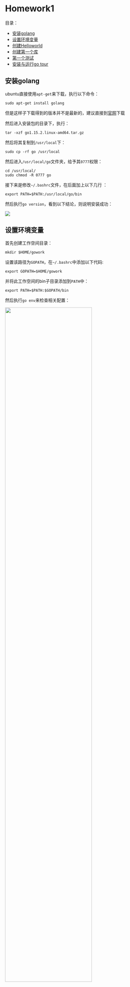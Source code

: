 # Homework1

目录：
* [安装golang]("安装golang") 
* [设置环境变量]("设置环境变量")
* [创建Helloworld]("创建Helloworld")
* [创建第一个库]("创建第一个库")
* [第一个测试]("第一个测试")
* [安装与运行go tour]("安装与运行`gotour`")

## 安装golang

ubuntu直接使用`apt-get`来下载，执行以下命令：

```
sudo apt-get install golang
```
但是这样子下载得到的版本并不是最新的，建议直接到[官网](https://golang.org/doc/install?download=go1.15.2.linux-amd64.tar.gz)下载

然后进入安装包的目录下，执行：
```
tar -xzf go1.15.2.linux-amd64.tar.gz
```

然后将其复制到`/usr/local`下：
```
sudo cp -rf go /usr/local
```

然后进入`/usr/local/go`文件夹，给予其`0777`权限：
```
cd /usr/local/
sudo chmod -R 0777 go
```

接下来是修改`~/.bashrc`文件，在后面加上以下几行 ：
```
export PATH=$PATH:/usr/local/go/bin
```
然后执行`go version`，看到以下结论，则说明安装成功：

![](./images/1.png)

## 设置环境变量

首先创建工作空间目录：
```
mkdir $HOME/gowork
```

设置该路径为`GOPATH`，在`~/.bashrc`中添加以下代码:
```
export GOPATH=$HOME/gowork
```

并将此工作空间的bin子目录添加到`PATH`中：
```
export PATH=$PATH:$GOPATH/bin
```

然后执行`go env`来检查相关配置：  

<img src="./images/2.png" width=75% height=75%>

## 创建Helloworld

首先创建包路径：
```
mkdir -p $GOPATH/src/github.com/Hide-on-bush2
```

创建第一个程序的目录：
```
mkdir $GOPATH/src/github.com/Hide-on-bush2/hello
```

然后进入相应的目录下，创建一个`hello.go`文件，并编辑该文件如下：
```
package main

import "fmt"

func main() {
	fmt.Printf("Hello, world.\n")
}
```

然后可以用go工具来构建并安装此程序了：
```
go install github.com/Hide-on-bush2/hello
```

然后便可以输入`$GOPATH/bin/hello`来执行：
![](./images/3.png)

## 创建第一个库

创建包目录：
```
mkdir $GOPATH/src/github.com/Hide-on-bush2/stringutil
```

然后在该目录中创建文件`reverse.go`，并编辑文件内容如下：
```
// stringutil 包含有用于处理字符串的工具函数。
package stringutil

// Reverse 将其实参字符串以符文为单位左右反转。
func Reverse(s string) string {
	r := []rune(s)
	for i, j := 0, len(r)-1; i < len(r)/2; i, j = i+1, j-1 {
		r[i], r[j] = r[j], r[i]
	}
	return string(r)
}
```

然后可以用`go build`命令来测试编译：
```
go build github.com/Hide-on-bush2/stringutil
```

然后执行`go install`命令，将包的对象放到工作空间的`pkg`目录中：
```
go install github.com/Hide-on-bush2/stringutil
```

然后修改`hello.go`文件来使用`stringutil`包：
```
package main

import (
	"fmt"

	"github.com/Hide-on-bush2/stringutil"
)

func main() {
	fmt.Printf(stringutil.Reverse("!oG ,olleH"))
}
```

然后执行安装：
```
go install github.com/Hide-on-bush2/hello
```

然后执行`$GOPATH/bin/hello`来运行新的`hello`程序：
![](images/4.png)

## 第一个测试

创建测试文件：
```
touch $GOPATH/src/github.com/Hide-on-bush2/stringutil/reverse_test.go
```

编辑`reverse_test.go`文件如下：
```
package stringutil

import "testing"

func TestReverse(t *testing.T) {
	cases := []struct {
		in, want string
	}{
		{"Hello, world", "dlrow ,olleH"},
		{"Hello, 世界", "界世 ,olleH"},
		{"", ""},
	}
	for _, c := range cases {
		got := Reverse(c.in)
		if got != c.want {
			t.Errorf("Reverse(%q) == %q, want %q", c.in, got, c.want)
		}
	}
}
```

然后执行`go test github.com/Hide-on-bush2/stringutil`来运行该测试：
![](./images/5.png)

## 安装必要的工具和插件

在`vscode`创建一个`test.go`文件，会提示你安装一些插件，点击`install All`会发生错误 ：
<img src="./images/6.png" width=75% height=75%>

只能手动`clone`:
![](./images/7.png)

然后执行以下命令手动安装：
```
go install golang.org/x/tools/go/buildutil
```

[设置代理](https://learnku.com/go/wikis/38122)，使用国内镜像加速：
```
# 启用 Go Modules 功能
go env -w GO111MODULE=on

# 1. 七牛 CDN
go env -w  GOPROXY=https://goproxy.cn

# 2. 阿里云
go env -w GOPROXY=https://mirrors.aliyun.com/goproxy/

# 3. 官方
go env -w  GOPROXY=https://goproxy.io

```

之后写个脚本来手动安装插件（需要挂VPN）:
```
go get -v github.com/mdempsky/gocode
go get -v github.com/uudashr/gopkgs/v2/cmd/gopkgs
go get -v github.com/ramya-rao-a/go-outline
go get -v github.com/acroca/go-symbols
go get -v golang.org/x/tools/cmd/guru
go get -v golang.org/x/tools/cmd/gorename
go get -v github.com/cweill/gotests/...
go get -v github.com/fatih/gomodifytags
go get -v github.com/josharian/impl
go get -v github.com/davidrjenni/reftools/cmd/fillstruct
go get -v github.com/haya14busa/goplay/cmd/goplay
go get -v github.com/godoctor/godoctor
go get -v github.com/go-delve/delve/cmd/dlv
go get -v github.com/stamblerre/gocode
go get -v github.com/rogpeppe/godef
go get -v github.com/sqs/goreturns
go get -v golang.org/x/lint/golint

```
就可以正常下载了

## 安装与运行`gotour`

如果是按照以下比较旧的版本来安装：
```
$ go get github.com/Go-zh/tour/gotour
$ gotour
```

会得到以下结果：
![](./images/8.png)

说明这个是已经过期了的，应该按照[官网](https://learnku.com/go/wikis/38166)来进行下载

下载安装包：
```
go get golang.org/x/tour
```

这时候我们下载得到的安装包放在`$GOPATH/pkg`文件夹下，我们要把它copy到`$GOPATH/src/golang.org/x/tour`，这是因为程序会去读取`$GOPATH/src/golang.org/x/tour`的内容进行渲染：
```
cp -rf $GOPATH/pkg/mod/golang.org/x/tour@v0.0.0-20200508155540-0608babe047d $GOPATH/src/golang.org/x/tour
```

然后再执行`tour`，命令行就会出现以上内容，并且会跳转到`go tour`的页面：
![](./images/9.png)

![](./images/10.png)

